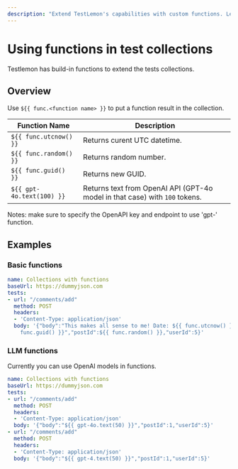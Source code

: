 ```yaml
---
description: "Extend TestLemon's capabilities with custom functions. Learn how to create reusable code snippets, data transformations, and advanced logic for sophisticated API testing scenarios."
---
```


# Using functions in test collections

Testlemon has build-in functions to extend the tests collections.

## Overview

Use ```${{ func.<function name> }}``` to put a function result in the collection.

| Function Name                | Description |
| --------                     | -------     |
| ```${{ func.utcnow() }}```   | Returns curent UTC datetime.|
| ```${{ func.random() }}```   | Returns random number.|
| ```${{ func.guid() }}```     | Returns new GUID.|
| ```${{ gpt-4o.text(100) }}```| Returns text from OpenAI API (GPT-4o model in that case) with ```100``` tokens.|

Notes: make sure to specify the OpenAPI key and endpoint to use 'gpt-' function.

## Examples

### Basic functions
```yaml
name: Collections with functions
baseUrl: https://dummyjson.com
tests:
- url: "/comments/add"
  method: POST
  headers:
  - 'Content-Type: application/json'
  body: '{"body":"This makes all sense to me! Date: ${{ func.utcnow() }}, Guid: ${{
    func.guid() }}","postId":${{ func.random() }},"userId":5}'
```

### LLM functions
Currently you can use OpenAI models in functions.

```yaml
name: Collections with functions
baseUrl: https://dummyjson.com
tests:
- url: "/comments/add"
  method: POST
  headers:
  - 'Content-Type: application/json'
  body: '{"body":"${{ gpt-4o.text(50) }}","postId":1,"userId":5}'
- url: "/comments/add"
  method: POST
  headers:
  - 'Content-Type: application/json'
  body: '{"body":"${{ gpt-4.text(50) }}","postId":1,"userId":5}'
```